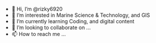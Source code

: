 - 👋 Hi, I’m @rizky6920
- 👀 I’m interested in Marine Science & Technology, and GIS
- 🌱 I’m currently learning Coding, and digital content
- 💞️ I’m looking to collaborate on ...
- 📫 How to reach me ...

<!---
rizky6920/rizky6920 is a ✨ special ✨ repository because its `README.md` (this file) appears on your GitHub profile.
You can click the Preview link to take a look at your changes.
--->
